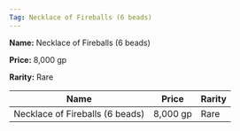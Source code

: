 ```yaml
---
Tag: Necklace of Fireballs (6 beads)
---
```


**Name:** Necklace of Fireballs (6 beads)

**Price:** 8,000 gp

**Rarity:** Rare

| Name     | Price     | Rarity     |
| -------- | --------- | ---------- |
| Necklace of Fireballs (6 beads) | 8,000 gp | Rare |
